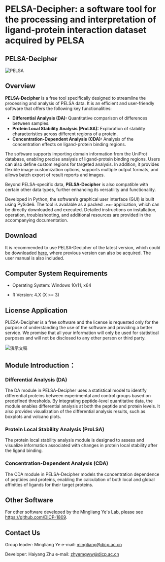 # PELSA-Decipher: a software tool for the processing and interpretation of ligand-protein interaction dataset acquired by PELSA

## PELSA-Decipher

![PELSA](https://github.com/user-attachments/assets/5364f36d-4d7a-4bb2-94e1-5cb655051986)

## Overview

**PELSA-Decipher** is a free tool specifically designed to streamline the processing and analysis of PELSA data. It is an efficient and user-friendly software that offers the following key functionalities:

- **Differential Analysis (DA):** Quantitative comparison of differences between samples.
- **Protein Local Stability Analysis (ProLSA):** Exploration of stability characteristics across different regions of a protein.
- **Concentration-Dependent Analysis (CDA):** Analysis of the concentration effects on ligand-protein binding regions.

The software supports importing domain information from the UniProt database, enabling precise analysis of ligand-protein binding regions. Users can also define custom regions for targeted analysis. In addition, it provides flexible image customization options, supports multiple output formats, and allows batch export of result reports and images.

Beyond PELSA-specific data, **PELSA-Decipher** is also compatible with certain other data types, further enhancing its versatility and functionality.

Developed in Python, the software’s graphical user interface (GUI) is built using PySide6. The tool is available as a packed `.exe` application, which can be directly downloaded and executed. Detailed instructions on installation, operation, troubleshooting, and additional resources are provided in the accompanying documentation.

## Download

It is recommended to use PELSA-Decipher of the latest version, which could be downloaded [here](https://github.com/DICP-1809/PELSA-Decipher/releases), where previous version can also be acquired. The user manual is also included.

## Computer System Requirements

+ Operating System: Windows 10/11, x64

+ R Version: 4.X (X >= 3)

## License Application

PLESA-Decipher is a free software and the license is requested only for the purpose of understanding the use of the software and providing a better service. We promise that all your information will only be used for statistical purposes and will not be disclosed to any other person or third party.

![演示文稿](https://github.com/user-attachments/assets/aadd75b1-9a14-4945-b5df-ab8c67075111)

## Module Introduction：

### Differential Analysis (DA)


 The DA module in PELSA-Decipher uses a statistical model to identify differential proteins between experimental and control groups based on predefined thresholds. By integrating peptide-level quantitative data, the module enables differential analysis at both the peptide and protein levels. It also provides visualization of the differential analysis results, such as boxplots and volcano plots.

### Protein Local Stability Analysis (ProLSA)

The protein local stability analysis module is designed to assess and visualize information associated with changes in protein local stability after the ligand binding. 

### Concentration-Dependent Analysis (CDA)

The CDA module in PELSA-Decipher models the concentration dependence of peptides and proteins, enabling the calculation of both local and global affinities of ligands for their target proteins. 

## Other Software

For other software developed by the Mingliang Ye's Lab, please see https://github.com/DICP-1809.

## Contact Us
Group leader: Mingliang Ye
e-mail: mingliang@dicp.ac.cn

Developer: Haiyang Zhu
e-mail: zhyemqww@dicp.ac.cn

